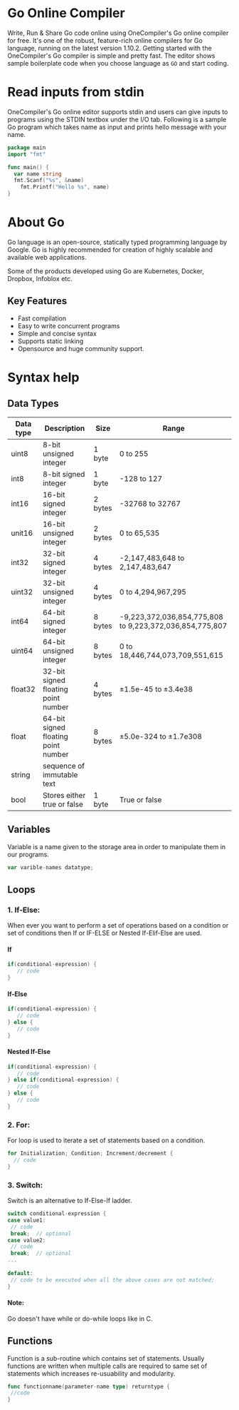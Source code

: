 # Go Online Compiler

Write, Run & Share Go code online using OneCompiler's Go online compiler for free. It's one of the robust, feature-rich online compilers for Go language, running on the latest version 1.10.2. Getting started with the OneCompiler's Go compiler is simple and pretty fast. The editor shows sample boilerplate code when you choose language as `GO` and start coding. 

# Read inputs from stdin
OneCompiler's Go online editor supports stdin and users can give inputs to programs using the STDIN textbox under the I/O tab. Following is a sample Go program which takes name as input and prints hello message with your name.

```go
package main
import "fmt"

func main() {
  var name string 
  fmt.Scanf("%s", &name) 
	fmt.Printf("Hello %s", name)
}
```

# About Go

Go language is an open-source, statically typed programming language by Google. Go is highly recommended for creation of highly scalable and available web applications.

Some of the products developed using Go are Kubernetes, Docker, Dropbox, Infoblox etc.

## Key Features
* Fast compilation
* Easy to write concurrent programs
* Simple and concise syntax
* Supports static linking
* Opensource and huge community support.

# Syntax help

## Data Types

| Data type | Description | Size|Range|
|-----|-----|-----|----|
|uint8|8-bit unsigned integer|1 byte|0 to 255|
|int8|8-bit signed integer|1 byte|-128 to 127|
|int16|16-bit signed integer|2 bytes|-32768 to 32767|
|unit16|16-bit unsigned integer|2 bytes|0 to 65,535|
|int32|32-bit signed integer|4 bytes|-2,147,483,648 to 2,147,483,647|
|uint32|32-bit unsigned integer|4 bytes|0 to 4,294,967,295|
|int64|64-bit signed integer|8 bytes|-9,223,372,036,854,775,808 to 9,223,372,036,854,775,807|
|uint64|64-bit unsigned integer|8 bytes|0 to 18,446,744,073,709,551,615|
|float32|32-bit signed floating point number|4 bytes|±1.5e-45 to ±3.4e38|
|float|64-bit signed floating point number|8 bytes|±5.0e-324 to ±1.7e308|
|string|sequence of immutable text|||
|bool|Stores either true or false|1 byte|True or false|

## Variables

Variable is a name given to the storage area in order to manipulate them in our programs.

```go 
var varible-names datatype;
```

## Loops

### 1. If-Else:

When ever you want to perform a set of operations based on a condition or set of conditions then If or IF-ELSE or Nested If-Elif-Else are used.

#### If
```go
if(conditional-expression) {
   // code
} 
```
#### If-Else
```go
if(conditional-expression) {
   // code
} else {
   // code
}
```
#### Nested If-Else

```go
if(conditional-expression) {
   // code
} else if(conditional-expression) {
   // code
} else {
   // code
}
```

### 2. For:

For loop is used to iterate a set of statements based on a condition.

```go
for Initialization; Condition; Increment/decrement {  
  // code  
} 
```
### 3. Switch:

Switch is an alternative to If-Else-If ladder.

```go
switch conditional-expression {    
case value1:    
 // code    
 break;  // optional  
case value2:    
 // code    
 break;  // optional  
...    
    
default:     
 // code to be executed when all the above cases are not matched;    
} 
```
#### Note:
Go doesn't have while or do-while loops like in C.

## Functions

Function is a sub-routine which contains set of statements. Usually functions are written when multiple calls are required to same set of statements which increases re-usuability and modularity.

```go
func functionname(parameter-name type) returntype {  
 //code
}
```
